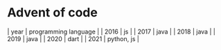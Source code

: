 # Advent of code

| year | programming language |
| 2016 | js                   |
| 2017 | java                 |
| 2018 | java                 |
| 2019 | java                 |
| 2020 | dart                 |
| 2021 | python, js           |